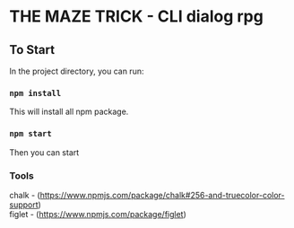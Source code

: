 # THE MAZE TRICK - CLI dialog rpg

## To Start
In the project directory, you can run:

### `npm install`
This will install all npm package.

### `npm start`
Then you can start 

### Tools
chalk - (https://www.npmjs.com/package/chalk#256-and-truecolor-color-support)\
figlet - (https://www.npmjs.com/package/figlet)
